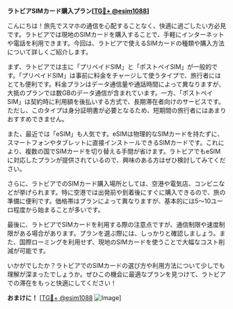 **ラトビアSIMカード購入プラン[[TG💪+ @esim1088](https://t.me/s/esim1088)]**

こんにちは！旅先でスマホの通信を心配することなく、快適に過ごしたい方必見です。ラトビアでは現地のSIMカードを購入することで、手軽にインターネットや電話を利用できます。今回は、ラトビアで使えるSIMカードの種類や購入方法について詳しくご紹介します。

まず、ラトビアでは主に「プリペイドSIM」と「ポストペイSIM」が一般的です。「プリペイドSIM」は事前に料金をチャージして使うタイプで、旅行者にはとても便利です。料金プランはデータ通信量や通話時間によって異なりますが、大抵のプランでは数GBのデータ通信が含まれています。一方、「ポストペイSIM」は契約時に利用額を後払いする方式で、長期滞在者向けのサービスです。ただし、このタイプは身分証明書が必要となるため、短期間の旅行者にはあまりおすすめできません。

また、最近では「eSIM」も人気です。eSIMは物理的なSIMカードを持たずに、スマートフォンやタブレットに直接インストールできるSIMカードです。これにより、複数の国でSIMカードを切り替える手間が省けます。ラトビアでもeSIMに対応したプランが提供されているので、興味のある方はぜひ検討してみてください。

さらに、ラトビアでのSIMカード購入場所としては、空港や電気店、コンビニなどが挙げられます。特に空港では出発前や到着後にすぐに購入できるので、旅の準備に便利です。価格帯はプランによって異なりますが、基本的には5～10ユーロ程度から始まることが多いです。

最後に、ラトビアでSIMカードを利用する際の注意点ですが、通信制限や速度制限がある場合があります。プランを選ぶ際には、しっかりと確認しましょう。また、国際ローミングを利用せず、現地のSIMカードを使うことで大幅なコスト削減が可能です。

いかがでしたか？ラトビアでのSIMカードの選び方や利用方法について少しでも理解が深まったでしょうか。ぜひこの機会に最適なプランを見つけて、ラトビアでの滞在をもっと快適にしてください！

**おまけに！** [[TG💪+ @esim1088](https://t.me/s/esim1088) ![Image](https://i.postimg.cc/Y0z9fWf4/image.png)]